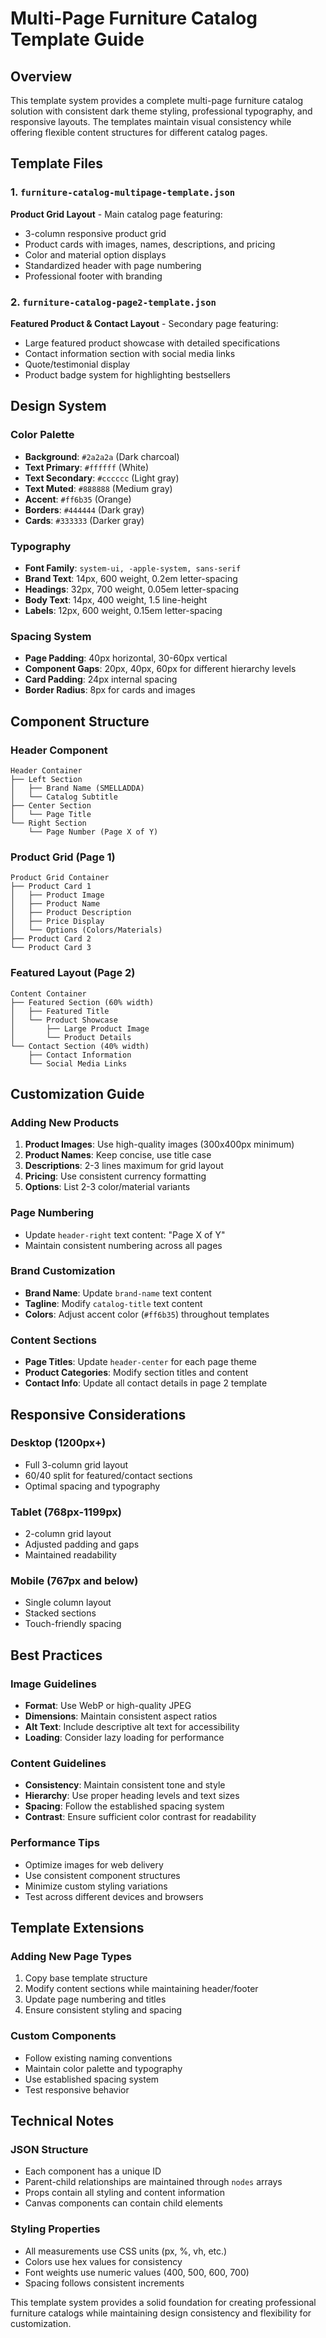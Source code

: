 # Multi-Page Furniture Catalog Template Guide

## Overview
This template system provides a complete multi-page furniture catalog solution with consistent dark theme styling, professional typography, and responsive layouts. The templates maintain visual consistency while offering flexible content structures for different catalog pages.

## Template Files

### 1. `furniture-catalog-multipage-template.json`
**Product Grid Layout** - Main catalog page featuring:
- 3-column responsive product grid
- Product cards with images, names, descriptions, and pricing
- Color and material option displays
- Standardized header with page numbering
- Professional footer with branding

### 2. `furniture-catalog-page2-template.json`
**Featured Product & Contact Layout** - Secondary page featuring:
- Large featured product showcase with detailed specifications
- Contact information section with social media links
- Quote/testimonial display
- Product badge system for highlighting bestsellers

## Design System

### Color Palette
- **Background**: `#2a2a2a` (Dark charcoal)
- **Text Primary**: `#ffffff` (White)
- **Text Secondary**: `#cccccc` (Light gray)
- **Text Muted**: `#888888` (Medium gray)
- **Accent**: `#ff6b35` (Orange)
- **Borders**: `#444444` (Dark gray)
- **Cards**: `#333333` (Darker gray)

### Typography
- **Font Family**: `system-ui, -apple-system, sans-serif`
- **Brand Text**: 14px, 600 weight, 0.2em letter-spacing
- **Headings**: 32px, 700 weight, 0.05em letter-spacing
- **Body Text**: 14px, 400 weight, 1.5 line-height
- **Labels**: 12px, 600 weight, 0.15em letter-spacing

### Spacing System
- **Page Padding**: 40px horizontal, 30-60px vertical
- **Component Gaps**: 20px, 40px, 60px for different hierarchy levels
- **Card Padding**: 24px internal spacing
- **Border Radius**: 8px for cards and images

## Component Structure

### Header Component
```
Header Container
├── Left Section
│   ├── Brand Name (SMELLADDA)
│   └── Catalog Subtitle
├── Center Section
│   └── Page Title
└── Right Section
    └── Page Number (Page X of Y)
```

### Product Grid (Page 1)
```
Product Grid Container
├── Product Card 1
│   ├── Product Image
│   ├── Product Name
│   ├── Product Description
│   ├── Price Display
│   └── Options (Colors/Materials)
├── Product Card 2
└── Product Card 3
```

### Featured Layout (Page 2)
```
Content Container
├── Featured Section (60% width)
│   ├── Featured Title
│   └── Product Showcase
│       ├── Large Product Image
│       └── Product Details
└── Contact Section (40% width)
    ├── Contact Information
    └── Social Media Links
```

## Customization Guide

### Adding New Products
1. **Product Images**: Use high-quality images (300x400px minimum)
2. **Product Names**: Keep concise, use title case
3. **Descriptions**: 2-3 lines maximum for grid layout
4. **Pricing**: Use consistent currency formatting
5. **Options**: List 2-3 color/material variants

### Page Numbering
- Update `header-right` text content: "Page X of Y"
- Maintain consistent numbering across all pages

### Brand Customization
- **Brand Name**: Update `brand-name` text content
- **Tagline**: Modify `catalog-title` text content
- **Colors**: Adjust accent color (`#ff6b35`) throughout templates

### Content Sections
- **Page Titles**: Update `header-center` for each page theme
- **Product Categories**: Modify section titles and content
- **Contact Info**: Update all contact details in page 2 template

## Responsive Considerations

### Desktop (1200px+)
- Full 3-column grid layout
- 60/40 split for featured/contact sections
- Optimal spacing and typography

### Tablet (768px-1199px)
- 2-column grid layout
- Adjusted padding and gaps
- Maintained readability

### Mobile (767px and below)
- Single column layout
- Stacked sections
- Touch-friendly spacing

## Best Practices

### Image Guidelines
- **Format**: Use WebP or high-quality JPEG
- **Dimensions**: Maintain consistent aspect ratios
- **Alt Text**: Include descriptive alt text for accessibility
- **Loading**: Consider lazy loading for performance

### Content Guidelines
- **Consistency**: Maintain consistent tone and style
- **Hierarchy**: Use proper heading levels and text sizes
- **Spacing**: Follow the established spacing system
- **Contrast**: Ensure sufficient color contrast for readability

### Performance Tips
- Optimize images for web delivery
- Use consistent component structures
- Minimize custom styling variations
- Test across different devices and browsers

## Template Extensions

### Adding New Page Types
1. Copy base template structure
2. Modify content sections while maintaining header/footer
3. Update page numbering and titles
4. Ensure consistent styling and spacing

### Custom Components
- Follow existing naming conventions
- Maintain color palette and typography
- Use established spacing system
- Test responsive behavior

## Technical Notes

### JSON Structure
- Each component has a unique ID
- Parent-child relationships are maintained through `nodes` arrays
- Props contain all styling and content information
- Canvas components can contain child elements

### Styling Properties
- All measurements use CSS units (px, %, vh, etc.)
- Colors use hex values for consistency
- Font weights use numeric values (400, 500, 600, 700)
- Spacing follows consistent increments

This template system provides a solid foundation for creating professional furniture catalogs while maintaining design consistency and flexibility for customization.